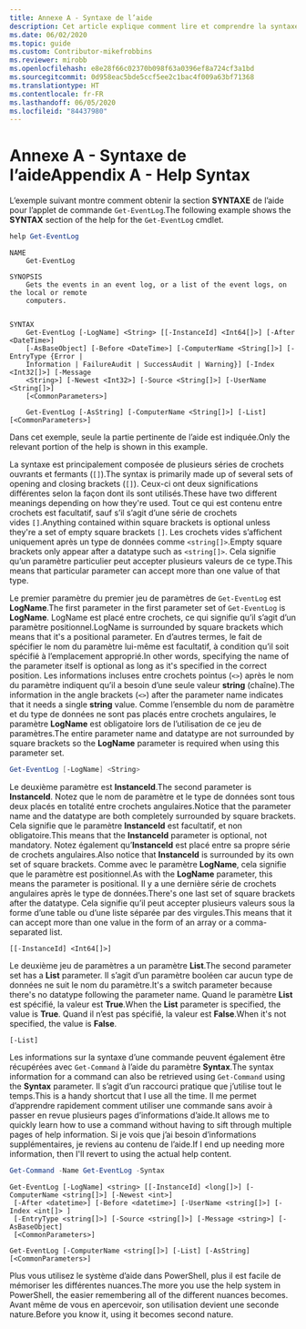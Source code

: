 ```yaml
---
title: Annexe A - Syntaxe de l’aide
description: Cet article explique comment lire et comprendre la syntaxe d’une applet de commande telle que présentée par Get-Help.
ms.date: 06/02/2020
ms.topic: guide
ms.custom: Contributor-mikefrobbins
ms.reviewer: mirobb
ms.openlocfilehash: e8e28f66c02370b098f63a0396ef8a724cf3a1bd
ms.sourcegitcommit: 0d958eac5bde5ccf5ee2c1bac4f009a63bf71368
ms.translationtype: HT
ms.contentlocale: fr-FR
ms.lasthandoff: 06/05/2020
ms.locfileid: "84437980"
---
```

# <a name="appendix-a---help-syntax"></a><span data-ttu-id="085ba-103">Annexe A - Syntaxe de l’aide</span><span class="sxs-lookup"><span data-stu-id="085ba-103">Appendix A - Help Syntax</span></span>

<span data-ttu-id="085ba-104">L’exemple suivant montre comment obtenir la section **SYNTAXE** de l’aide pour l’applet de commande `Get-EventLog`.</span><span class="sxs-lookup"><span data-stu-id="085ba-104">The following example shows the **SYNTAX** section of the help for the `Get-EventLog` cmdlet.</span></span>

```powershell
help Get-EventLog
```

```Output
NAME
    Get-EventLog

SYNOPSIS
    Gets the events in an event log, or a list of the event logs, on the local or remote
    computers.


SYNTAX
    Get-EventLog [-LogName] <String> [[-InstanceId] <Int64[]>] [-After <DateTime>]
    [-AsBaseObject] [-Before <DateTime>] [-ComputerName <String[]>] [-EntryType {Error |
    Information | FailureAudit | SuccessAudit | Warning}] [-Index <Int32[]>] [-Message
    <String>] [-Newest <Int32>] [-Source <String[]>] [-UserName <String[]>]
    [<CommonParameters>]

    Get-EventLog [-AsString] [-ComputerName <String[]>] [-List] [<CommonParameters>]
```

<span data-ttu-id="085ba-105">Dans cet exemple, seule la partie pertinente de l’aide est indiquée.</span><span class="sxs-lookup"><span data-stu-id="085ba-105">Only the relevant portion of the help is shown in this example.</span></span>

<span data-ttu-id="085ba-106">La syntaxe est principalement composée de plusieurs séries de crochets ouvrants et fermants (`[]`).</span><span class="sxs-lookup"><span data-stu-id="085ba-106">The syntax is primarily made up of several sets of opening and closing brackets (`[]`).</span></span> <span data-ttu-id="085ba-107">Ceux-ci ont deux significations différentes selon la façon dont ils sont utilisés.</span><span class="sxs-lookup"><span data-stu-id="085ba-107">These have two different meanings depending on how they're used.</span></span> <span data-ttu-id="085ba-108">Tout ce qui est contenu entre crochets est facultatif, sauf s’il s’agit d’une série de crochets vides `[]`.</span><span class="sxs-lookup"><span data-stu-id="085ba-108">Anything contained within square brackets is optional unless they're a set of empty square brackets `[]`.</span></span> <span data-ttu-id="085ba-109">Les crochets vides s’affichent uniquement après un type de données comme `<string[]>`.</span><span class="sxs-lookup"><span data-stu-id="085ba-109">Empty square brackets only appear after a datatype such as `<string[]>`.</span></span> <span data-ttu-id="085ba-110">Cela signifie qu’un paramètre particulier peut accepter plusieurs valeurs de ce type.</span><span class="sxs-lookup"><span data-stu-id="085ba-110">This means that particular parameter can accept more than one value of that type.</span></span>

<span data-ttu-id="085ba-111">Le premier paramètre du premier jeu de paramètres de `Get-EventLog` est **LogName**.</span><span class="sxs-lookup"><span data-stu-id="085ba-111">The first parameter in the first parameter set of `Get-EventLog` is **LogName**.</span></span> <span data-ttu-id="085ba-112">LogName est placé entre crochets, ce qui signifie qu’il s’agit d’un paramètre positionnel.</span><span class="sxs-lookup"><span data-stu-id="085ba-112">LogName is surrounded by square brackets which means that it's a positional parameter.</span></span> <span data-ttu-id="085ba-113">En d’autres termes, le fait de spécifier le nom du paramètre lui-même est facultatif, à condition qu’il soit spécifié à l’emplacement approprié.</span><span class="sxs-lookup"><span data-stu-id="085ba-113">In other words, specifying the name of the parameter itself is optional as long as it's specified in the correct position.</span></span> <span data-ttu-id="085ba-114">Les informations incluses entre crochets pointus (`<>`) après le nom du paramètre indiquent qu’il a besoin d’une seule valeur **string** (chaîne).</span><span class="sxs-lookup"><span data-stu-id="085ba-114">The information in the angle brackets (`<>`) after the parameter name indicates that it needs a single **string** value.</span></span> <span data-ttu-id="085ba-115">Comme l’ensemble du nom de paramètre et du type de données ne sont pas placés entre crochets angulaires, le paramètre **LogName** est obligatoire lors de l’utilisation de ce jeu de paramètres.</span><span class="sxs-lookup"><span data-stu-id="085ba-115">The entire parameter name and datatype are not surrounded by square brackets so the **LogName** parameter is required when using this parameter set.</span></span>

```powershell
Get-EventLog [-LogName] <String>
```

<span data-ttu-id="085ba-116">Le deuxième paramètre est **InstanceId**.</span><span class="sxs-lookup"><span data-stu-id="085ba-116">The second parameter is **InstanceId**.</span></span> <span data-ttu-id="085ba-117">Notez que le nom de paramètre et le type de données sont tous deux placés en totalité entre crochets angulaires.</span><span class="sxs-lookup"><span data-stu-id="085ba-117">Notice that the parameter name and the datatype are both completely surrounded by square brackets.</span></span> <span data-ttu-id="085ba-118">Cela signifie que le paramètre **InstanceId** est facultatif, et non obligatoire.</span><span class="sxs-lookup"><span data-stu-id="085ba-118">This means that the **InstanceId** parameter is optional, not mandatory.</span></span> <span data-ttu-id="085ba-119">Notez également qu’**InstanceId** est placé entre sa propre série de crochets angulaires.</span><span class="sxs-lookup"><span data-stu-id="085ba-119">Also notice that **InstanceId** is surrounded by its own set of square brackets.</span></span> <span data-ttu-id="085ba-120">Comme avec le paramètre **LogName**, cela signifie que le paramètre est positionnel.</span><span class="sxs-lookup"><span data-stu-id="085ba-120">As with the **LogName** parameter, this means the parameter is positional.</span></span> <span data-ttu-id="085ba-121">Il y a une dernière série de crochets angulaires après le type de données.</span><span class="sxs-lookup"><span data-stu-id="085ba-121">There's one last set of square brackets after the datatype.</span></span> <span data-ttu-id="085ba-122">Cela signifie qu’il peut accepter plusieurs valeurs sous la forme d’une table ou d’une liste séparée par des virgules.</span><span class="sxs-lookup"><span data-stu-id="085ba-122">This means that it can accept more than one value in the form of an array or a comma-separated list.</span></span>

```
[[-InstanceId] <Int64[]>]
```

<span data-ttu-id="085ba-123">Le deuxième jeu de paramètres a un paramètre **List**.</span><span class="sxs-lookup"><span data-stu-id="085ba-123">The second parameter set has a **List** parameter.</span></span> <span data-ttu-id="085ba-124">Il s’agit d’un paramètre booléen car aucun type de données ne suit le nom du paramètre.</span><span class="sxs-lookup"><span data-stu-id="085ba-124">It's a switch parameter because there's no datatype following the parameter name.</span></span> <span data-ttu-id="085ba-125">Quand le paramètre **List** est spécifié, la valeur est **True**.</span><span class="sxs-lookup"><span data-stu-id="085ba-125">When the **List** parameter is specified, the value is **True**.</span></span> <span data-ttu-id="085ba-126">Quand il n’est pas spécifié, la valeur est **False**.</span><span class="sxs-lookup"><span data-stu-id="085ba-126">When it's not specified, the value is **False**.</span></span>

```
[-List]
```

<span data-ttu-id="085ba-127">Les informations sur la syntaxe d’une commande peuvent également être récupérées avec `Get-Command` à l’aide du paramètre **Syntax**.</span><span class="sxs-lookup"><span data-stu-id="085ba-127">The syntax information for a command can also be retrieved using `Get-Command` using the **Syntax** parameter.</span></span> <span data-ttu-id="085ba-128">Il s’agit d’un raccourci pratique que j’utilise tout le temps.</span><span class="sxs-lookup"><span data-stu-id="085ba-128">This is a handy shortcut that I use all the time.</span></span> <span data-ttu-id="085ba-129">Il me permet d’apprendre rapidement comment utiliser une commande sans avoir à passer en revue plusieurs pages d’informations d’aide.</span><span class="sxs-lookup"><span data-stu-id="085ba-129">It allows me to quickly learn how to use a command without having to sift through multiple pages of help information.</span></span> <span data-ttu-id="085ba-130">Si je vois que j’ai besoin d’informations supplémentaires, je reviens au contenu de l’aide.</span><span class="sxs-lookup"><span data-stu-id="085ba-130">If I end up needing more information, then I'll revert to using the actual help content.</span></span>

```powershell
Get-Command -Name Get-EventLog -Syntax
```

```Output
Get-EventLog [-LogName] <string> [[-InstanceId] <long[]>] [-ComputerName <string[]>] [-Newest <int>]
 [-After <datetime>] [-Before <datetime>] [-UserName <string[]>] [-Index <int[]> ]
 [-EntryType <string[]>] [-Source <string[]>] [-Message <string>] [-AsBaseObject]
 [<CommonParameters>]

Get-EventLog [-ComputerName <string[]>] [-List] [-AsString] [<CommonParameters>]
```

<span data-ttu-id="085ba-131">Plus vous utilisez le système d’aide dans PowerShell, plus il est facile de mémoriser les différentes nuances.</span><span class="sxs-lookup"><span data-stu-id="085ba-131">The more you use the help system in PowerShell, the easier remembering all of the different nuances becomes.</span></span> <span data-ttu-id="085ba-132">Avant même de vous en apercevoir, son utilisation devient une seconde nature.</span><span class="sxs-lookup"><span data-stu-id="085ba-132">Before you know it, using it becomes second nature.</span></span>
